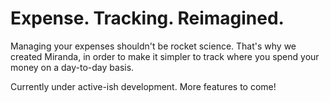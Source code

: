 # Expense. Tracking. Reimagined.
Managing your expenses shouldn't be rocket science. That's why we created Miranda, in order to make it simpler to track where you spend your money on a day-to-day basis.

Currently under active-ish development. More features to come!
